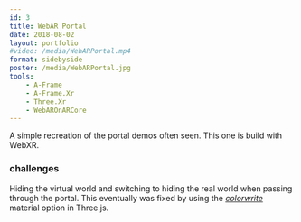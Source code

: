 ```yaml
---
id: 3
title: WebAR Portal
date: 2018-08-02
layout: portfolio
#video: /media/WebARPortal.mp4
format: sidebyside
poster: /media/WebARPortal.jpg
tools: 
    - A-Frame
    - A-Frame.Xr
    - Three.Xr
    - WebAROnARCore
---
```


A simple recreation of the portal demos often seen. This one is build with WebXR.

### challenges

Hiding the virtual world and switching to hiding the real world when passing through the portal. This eventually was fixed by using the _[colorwrite](https://threejs.org/docs/#api/en/materials/Material.colorWrite)_ material option in Three.js.
